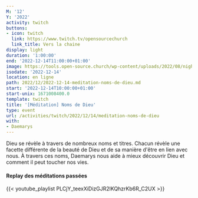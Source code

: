 ```yaml
---
M: '12'
Y: '2022'
activity: twitch
buttons:
- icon: twitch
  link: https://www.twitch.tv/opensourcechurch
  link_title: Vers la chaine
display: light
duration: '1:00:00'
end: '2022-12-14T11:00:00+01:00'
image: https://tools.open-source.church/wp-content/uploads/2022/08/night-sky-osc-noms-de-dieu.jpg
isodate: '2022-12-14'
location: en ligne
path: 2022/12/2022-12-14-meditation-noms-de-dieu.md
start: '2022-12-14T10:00:00+01:00'
start-unix: 1671008400.0
template: twitch
title: '[Méditation] Noms de Dieu'
type: event
url: /activities/twitch/2022/12/14/meditation-noms-de-dieu
with:
- Daemarys
---
```

Dieu se révèle à travers de nombreux noms et titres. Chacun révèle une facette différente de la beauté de Dieu et de sa manière d'être en lien avec nous. À travers ces noms, Daemarys nous aide à mieux découvrir Dieu et comment il peut toucher nos vies.


#### Replay des méditations passées

{{< youtube_playlist PLCjY_teexXiDizGJR2lKQhzrKb6R_C2UX >}}
